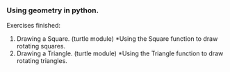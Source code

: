 ### Using geometry in python.

Exercises finished:

1) Drawing a Square. (turtle module)
  *Using the Square function to draw rotating squares.
2) Drawing a Triangle. (turtle module)
  *Using the Triangle function to draw rotating triangles.
